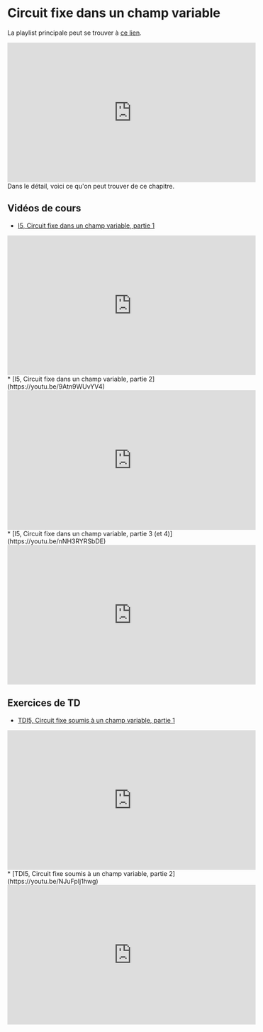 # Circuit fixe dans un champ variable 

La playlist principale peut se trouver à [ce lien](https://youtube.com/playlist?list=PLEABsk5Xlyk5OhMn3ZsopsAKc5sKcb1QC).
<div style="text-align:center">
<iframe width="560" height="315"
src="https://www.youtube.com/embed/videoseries?list=PLEABsk5Xlyk5OhMn3ZsopsAKc5sKcb1QC"
title="YouTube video player" frameborder="0" allow="accelerometer; autoplay;
clipboard-write; encrypted-media; gyroscope; picture-in-picture"
allowfullscreen></iframe>
</div>
Dans le détail, voici ce qu'on peut trouver de ce chapitre.

## Vidéos de cours

* [I5, Circuit fixe dans un champ variable, partie 1](https://youtu.be/Ntu3UQzxycw)
<div style="text-align:center">
<iframe width="560" height="315" src="https://www.youtube.com/embed/Ntu3UQzxycw" title="YouTube video player" frameborder="0" allow="accelerometer; autoplay; clipboard-write; encrypted-media; gyroscope; picture-in-picture" allowfullscreen></iframe>
</div>
* [I5, Circuit fixe dans un champ variable, partie 2](https://youtu.be/9Atn9WUvYV4)
<div style="text-align:center">
<iframe width="560" height="315" src="https://www.youtube.com/embed/9Atn9WUvYV4" title="YouTube video player" frameborder="0" allow="accelerometer; autoplay; clipboard-write; encrypted-media; gyroscope; picture-in-picture" allowfullscreen></iframe>
</div>
* [I5, Circuit fixe dans un champ variable, partie 3 (et 4)](https://youtu.be/nNH3RYRSbDE)
<div style="text-align:center">
<iframe width="560" height="315" src="https://www.youtube.com/embed/nNH3RYRSbDE" title="YouTube video player" frameborder="0" allow="accelerometer; autoplay; clipboard-write; encrypted-media; gyroscope; picture-in-picture" allowfullscreen></iframe>
</div>

## Exercices de TD

* [TDI5, Circuit fixe soumis à un champ variable, partie 1](https://youtu.be/NCYg_-ljX6w)
<div style="text-align:center">
<iframe width="560" height="315" src="https://www.youtube.com/embed/NCYg_-ljX6w" title="YouTube video player" frameborder="0" allow="accelerometer; autoplay; clipboard-write; encrypted-media; gyroscope; picture-in-picture" allowfullscreen></iframe>
</div>
* [TDI5, Circuit fixe soumis à un champ variable, partie 2](https://youtu.be/NJuFpIj1hwg)
<div style="text-align:center">
<iframe width="560" height="315" src="https://www.youtube.com/embed/NJuFpIj1hwg" title="YouTube video player" frameborder="0" allow="accelerometer; autoplay; clipboard-write; encrypted-media; gyroscope; picture-in-picture" allowfullscreen></iframe>
</div>

